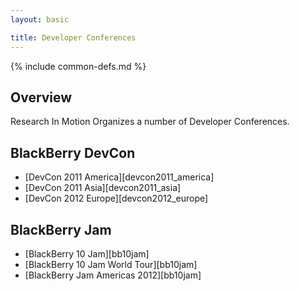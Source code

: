 ```yaml
---
layout: basic

title: Developer Conferences
---
```

{% include common-defs.md %}

## Overview

Research In Motion Organizes a number of Developer Conferences.

## BlackBerry DevCon

* [DevCon 2011 America][devcon2011_america]
* [DevCon 2011 Asia][devcon2011_asia]
* [DevCon 2012 Europe][devcon2012_europe]

## BlackBerry Jam

* [BlackBerry 10 Jam][bb10jam]
* [BlackBerry 10 Jam World Tour][bb10jam]
* [BlackBerry Jam Americas 2012][bb10jam]
